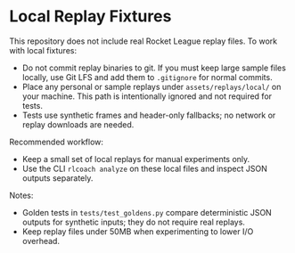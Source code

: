 # Local Replay Fixtures

This repository does not include real Rocket League replay files. To work with local fixtures:

- Do not commit replay binaries to git. If you must keep large sample files locally, use Git LFS and add them to `.gitignore` for normal commits.
- Place any personal or sample replays under `assets/replays/local/` on your machine. This path is intentionally ignored and not required for tests.
- Tests use synthetic frames and header-only fallbacks; no network or replay downloads are needed.

Recommended workflow:
- Keep a small set of local replays for manual experiments only.
- Use the CLI `rlcoach analyze` on these local files and inspect JSON outputs separately.

Notes:
- Golden tests in `tests/test_goldens.py` compare deterministic JSON outputs for synthetic inputs; they do not require real replays.
- Keep replay files under 50MB when experimenting to lower I/O overhead.

